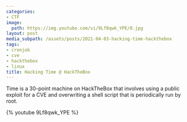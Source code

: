 ```yaml
---
categories:
- CTF
image:
  path: https://img.youtube.com/vi/9Lf8qwk_YPE/0.jpg
layout: post
media_subpath: /assets/posts/2021-04-03-hacking-time-hackthebox
tags:
- cronjob
- cve
- hackthebox
- linux
title: Hacking Time @ HackTheBox
---
```


Time is a 30-point machine on HackTheBox that involves using a public exploit for a CVE and overwriting a shell script that is periodically run by root.

{% youtube 9Lf8qwk_YPE %}